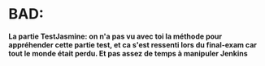 # BAD:
**La partie TestJasmine: on n'a pas vu avec toi la méthode pour appréhender cette partie test, et ca s'est ressenti lors du final-exam car tout le monde était perdu. Et pas assez de temps à manipuler Jenkins**
